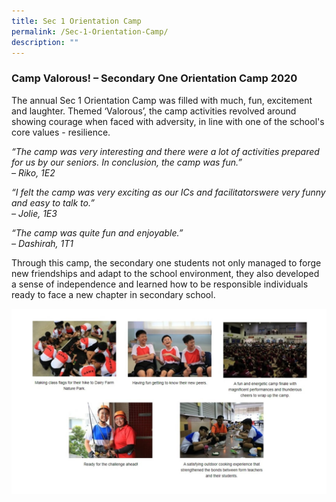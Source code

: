 ```yaml
---
title: Sec 1 Orientation Camp
permalink: /Sec-1-Orientation-Camp/
description: ""
---
```


### Camp Valorous! – Secondary One Orientation Camp 2020

The annual Sec 1 Orientation Camp was filled with much, fun, excitement and laughter. Themed ‘Valorous’, the camp activities revolved around showing courage when faced with adversity, in line with one of the school's core values - resilience.

_“The camp was very interesting and there were a lot of activities prepared for us by our seniors. In conclusion, the camp was fun.”  <br>
– Riko, 1E2_

_“I felt the camp was very exciting as our ICs and facilitatorswere very funny and easy to talk to.”_ <br>
_– Jolie, 1E3_

_“The camp was quite fun and enjoyable.”_ <br>
_– Dashirah, 1T1_

Through this camp, the secondary one students not only managed to forge new friendships and adapt to the school environment, they also developed a sense of independence and learned how to be responsible individuals ready to face a new chapter in secondary school.

![](/images/sec1%20camp.jpg)


